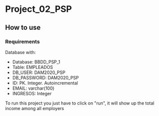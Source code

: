 # Project_02_PSP

## How to use

### Requirements 

Database with:

+ Database: BBDD_PSP_1
+ Table: EMPLEADOS
+ DB_USER: DAM2020_PSP
+ DB_PASSWORD: DAM2020_PSP
+ ID: PK. Integer. Autoincremental
+ EMAIL: varchar(100)
+ INGRESOS: Integer

To run this project you just have to click on "run", it will show up the total income among all employers 